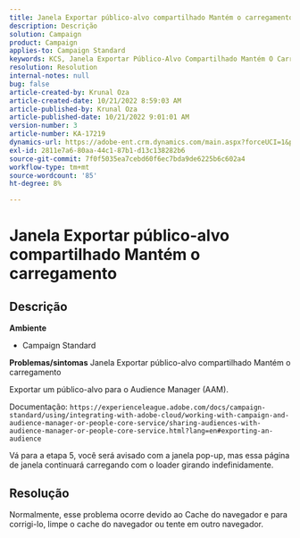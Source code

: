```yaml
---
title: Janela Exportar público-alvo compartilhado Mantém o carregamento
description: Descrição
solution: Campaign
product: Campaign
applies-to: Campaign Standard
keywords: KCS, Janela Exportar Público-Alvo Compartilhado Mantém O Carregamento
resolution: Resolution
internal-notes: null
bug: false
article-created-by: Krunal Oza
article-created-date: 10/21/2022 8:59:03 AM
article-published-by: Krunal Oza
article-published-date: 10/21/2022 9:01:01 AM
version-number: 3
article-number: KA-17219
dynamics-url: https://adobe-ent.crm.dynamics.com/main.aspx?forceUCI=1&pagetype=entityrecord&etn=knowledgearticle&id=693dd99b-1e51-ed11-bba2-0022480867fb
exl-id: 2811e7a6-80aa-44c1-87b1-d13c138282b6
source-git-commit: 7f0f5035ea7cebd60f6ec7bda9de6225b6c602a4
workflow-type: tm+mt
source-wordcount: '85'
ht-degree: 8%

---
```


# Janela Exportar público-alvo compartilhado Mantém o carregamento

## Descrição

<b>Ambiente</b>
- Campaign Standard



<b>Problemas/sintomas</b>
Janela Exportar público-alvo compartilhado Mantém o carregamento

Exportar um público-alvo para o Audience Manager (AAM).

Documentação: `https://experienceleague.adobe.com/docs/campaign-standard/using/integrating-with-adobe-cloud/working-with-campaign-and-audience-manager-or-people-core-service/sharing-audiences-with-audience-manager-or-people-core-service.html?lang=en#exporting-an-audience`

Vá para a etapa 5, você será avisado com a janela pop-up, mas essa página de janela continuará carregando com o loader girando indefinidamente.


## Resolução


Normalmente, esse problema ocorre devido ao Cache do navegador e para corrigi-lo, limpe o cache do navegador ou tente em outro navegador.
